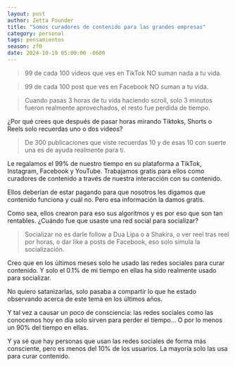 ```yaml
---
layout: post
author: Zetta Founder
title: "Somos curadores de contenido para las grandes empresas"
category: personal
tags: pensamientos
season: zf0
date: 2024-10-19 05:00:00 -0600
---
```


> 99 de cada 100 videos que ves en TikTok NO suman nada a tu vida.

> 99 de cada 100 post que ves en Facebook NO suman a tu vida.

> Cuando pasas 3 horas de tu vida haciendo scroll, solo 3 minutos fueron realmente aprovechados, el resto fue perdida de tiempo.

¿Por qué crees que después de pasar horas mirando Tiktoks, Shorts o Reels solo recuerdas uno o dos videos?

> De 300 publicaciones que viste recuerdas 10 y de esas 10 con suerte una es de ayuda realmente para ti.

Le regalamos el 99% de nuestro tiempo en su plataforma a TikTok, Instagram, Facebook y YouTube. Trabajamos gratis para ellos como curadores de contenido a través de nuestra interacción con su contenido.

Ellos deberían de estar pagando para que nosotros les digamos que contenido funciona y cuál no. Pero esa información la damos gratis.

Como sea, ellos crearon para eso sus algoritmos y es por eso que son tan rentables.
¿Cuándo fue que usaste una red social para socializar?

> Socializar no es darle follow a Dua Lipa o a Shakira, o ver reel tras reel por horas, o dar like a posts de Facebook, eso solo simula la socialización.

Creo que en los últimos meses solo he usado las redes sociales para curar contenido. Y solo el 0.1% de mi tiempo en ellas ha sido realmente usado para socializar.

No quiero satanizarlas, solo pasaba a compartir lo que he estado observando acerca de este tema en los últimos años.

Y tal vez a causar un poco de consciencia: las redes sociales como las conocemos hoy en día solo sirven para perder el tiempo... O por lo menos un 90% del tiempo en ellas.

Y ya sé que hay personas que usan las redes sociales de forma más consciente, pero es menos del 10% de los usuarios. La mayoría solo las usa para curar contenido.